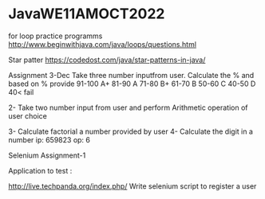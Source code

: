 # JavaWE11AMOCT2022

for loop practice programms http://www.beginwithjava.com/java/loops/questions.html

Star patter https://codedost.com/java/star-patterns-in-java/

Assignment 3-Dec
 Take three number inputfrom user. Calculate the % and based on % provide 
 91-100  A+
 81-90 A
 71-80 B+
 61-70 B
 50-60 C
 40-50 D
 40<   fail
 
  2- Take two number input from user and perform 
  Arithmetic operation of user choice
  
  3- Calculate factorial a number provided by user
  4- Calculate the digit in a number 
  ip: 659823
  op: 6
  
  Selenium Assignment-1
  
  Application to test : 

  http://live.techpanda.org/index.php/
  Write selenium script to register a user 
   

